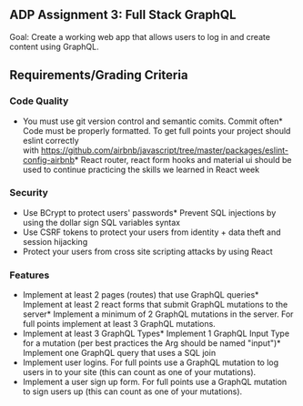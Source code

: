 ## ADP Assignment 3: Full Stack GraphQL
Goal: Create a working web app that allows users to log in and create content using GraphQL.

## Requirements/Grading Criteria

### Code Quality
* You must use git version control and semantic comits. Commit often* Code must be properly formatted. To get full points your project should eslint correctly with https://github.com/airbnb/javascript/tree/master/packages/eslint-config-airbnb* React router, react form hooks and material ui should be used to continue practicing the skills we learned in React week

### Security
* Use BCrypt to protect users' passwords* Prevent SQL injections by using the dollar sign SQL variables syntax
* Use CSRF tokens to protect your users from identity + data theft and session hijacking
* Protect your users from cross site scripting attacks by using React

### Features
* Implement at least 2 pages (routes) that use GraphQL queries* Implement at least 2 react forms that submit GraphQL mutations to the server* Implement a minimum of 2 GraphQL mutations in the server. For full points implement at least 3 GraphQL mutations.
* Implement at least 3 GraphQL Types* Implement 1 GraphQL Input Type for a mutation (per best practices the Arg should be named "input")* Implement one GraphQL query that uses a SQL join
* Implement user logins. For full points use a GraphQL mutation to log users in to your site (this can count as one of your mutations).
* Implement a user sign up form. For full points use a GraphQL mutation to sign users up (this can count as one of your mutations).

